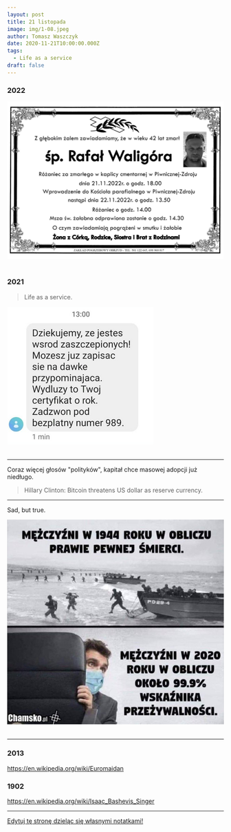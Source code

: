 ```yaml
---
layout: post
title: 21 listopada
image: img/1-08.jpeg
author: Tomasz Waszczyk
date: 2020-11-21T10:00:00.000Z
tags:
  - Life as a service
draft: false
---
```


### 2022

<img src="./img/november/waligora.jpg"><br><br>

### 2021

> Life as a service.

<img src="./img/november/lifeasaservice.png"><br><br>

---

Coraz więcej głosów "polityków", kapitał chce masowej adopcji już niedługo.

> Hillary Clinton: Bitcoin threatens US dollar as reserve currency.

---

Sad, but true.

<img src="./img/november/sadbuttrue.jpeg"><br><br>

---

<!-- ### 2020

 November 21, 2020

I’m running for the Polkadot council. My address is 13Gdmw7xZQVbVoojUCwnW2usEikF2a71y7aocbgZcptUtiX9.

My address has the verified identity “ROB” on the Polkadot mainnet.

I’ve had my candidacy up for some time, but haven’t focused strongly on securing a seat. This post represents my commitment to joining the Polkadot council, and my request for your support.

First, a bit of context on why I want to join. I’ve been in the Polkadot ecosystem quite literally from day 1, as a co-founder of the network. I made the first commit to the codebase and built most of the consensus and staking logic for Polkadot. For the past year, I’ve been focusing exclusively on designing and building parachains, which many consider to be Polkadot’s core feature. Before that, I wrote most of the BABE and GRANDPA consensus implementations that power the Polkadot and Kusama networks stably with hundreds of globally distributed validators.

Beyond the core technology, Polkadot has incredible potential to enact change, power research, and accelerate the growth of the blockchain space. My core values in this regard are privacy, liberty, and community. I don’t believe that freedom implies a degradation to the Hobbesian jungle. And I believe that the place where blockchain technology can take us will allow people to abstract over most of the complexity of everyday life and focus on the things that matter. The governance and treasury systems of Polkadot enable us to identify and fund key initiatives to increase the value provided by the network. Long term I’m interested in reducing the participation of the council in favor of automated mechanisms and incentives that accomplish the desired goals.

My long-term outset is driven by a vision of a transparent society better able to utilize its human resources and better able to value contributions of many kinds. On the near-term, I plan to focus on user adoption, developer adoption, privacy technology, and new economic primitives.

I’m a crypto native who’s been with Polkadot since day 1. I’ve been here since before crypto was mainstream and I’m here for the long-term. I’m comfortable navigating the murky depths of the future and drawing a map as I go. I’m a developer with a commitment to quality, thoroughness, and practicality. I’m a generalist comfortable in business and academic circles. I’m a citizen of the West, and I can see the damage done by malfunctioning institutions, entrenched special interests, and civic disengagement. The crypto space, and Polkadot in particular, is capable of doing better.

Vote Rob for Polkadot Council -->


### 2013

https://en.wikipedia.org/wiki/Euromaidan

### 1902

https://en.wikipedia.org/wiki/Isaac_Bashevis_Singer

---

<a href="https://github.com/TomaszWaszczyk/historia.waszczyk.com/edit/master/src/content/november-21.md" target="_blank">Edytuj tę stronę dzieląc się własnymi notatkami!</a>
